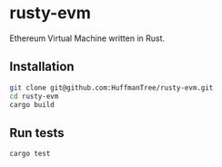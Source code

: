 # rusty-evm

Ethereum Virtual Machine written in Rust.

## Installation

```sh
git clone git@github.com:HuffmanTree/rusty-evm.git
cd rusty-evm
cargo build
```

## Run tests

```sh
cargo test
```
